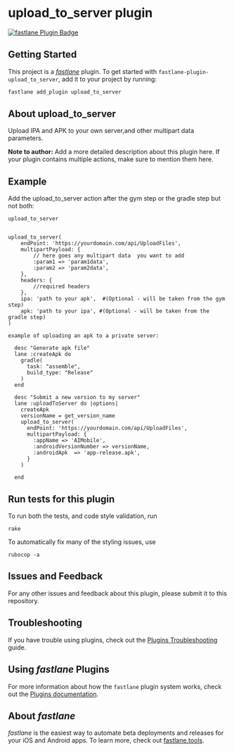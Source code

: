 # upload_to_server plugin

[![fastlane Plugin Badge](https://rawcdn.githack.com/fastlane/fastlane/master/fastlane/assets/plugin-badge.svg)](https://rubygems.org/gems/fastlane-plugin-upload_to_server)

## Getting Started

This project is a [_fastlane_](https://github.com/fastlane/fastlane) plugin. To get started with `fastlane-plugin-upload_to_server`, add it to your project by running:

```bash
fastlane add_plugin upload_to_server
```

## About upload_to_server

Upload IPA and APK to your own server,and other multipart data parameters.

**Note to author:** Add a more detailed description about this plugin here. If your plugin contains multiple actions, make sure to mention them here.

## Example

Add the upload_to_server action after the gym step or the gradle step but not both:


```
upload_to_server
```

```

upload_to_server(
    endPoint: 'https://yourdomain.com/api/UploadFiles',
    multipartPayload: {
        // here goes any multipart data  you want to add 
        :param1 => 'param1data',
        :param2 => 'param2data',
    },
    headers: {
        //required headers
    },
    ipa: 'path to your apk',  #(Optional - will be taken from the gym step)
    apk: 'path to your ipa', #(Optional - will be taken from the gradle step) 
)

example of uploading an apk to a private server:

  desc "Generate apk file"
  lane :createApk do 
    gradle(
      task: "assemble",
      build_type: "Release"
    )
  end

  desc "Submit a new version to my server"
  lane :uploadToServer do |options|
    createApk
    versionName = get_version_name
    upload_to_server(
      endPoint: 'https://yourdomain.com/api/UploadFiles',
      multipartPayload: {
        :appName => 'AIMobile',
        :androidVersionNumber => versionName,
        :androidApk  => 'app-release.apk',
      }
    )

  end

```
## Run tests for this plugin

To run both the tests, and code style validation, run

```
rake
```

To automatically fix many of the styling issues, use
```
rubocop -a
```

## Issues and Feedback

For any other issues and feedback about this plugin, please submit it to this repository.

## Troubleshooting

If you have trouble using plugins, check out the [Plugins Troubleshooting](https://docs.fastlane.tools/plugins/plugins-troubleshooting/) guide.

## Using _fastlane_ Plugins

For more information about how the `fastlane` plugin system works, check out the [Plugins documentation](https://docs.fastlane.tools/plugins/create-plugin/).

## About _fastlane_

_fastlane_ is the easiest way to automate beta deployments and releases for your iOS and Android apps. To learn more, check out [fastlane.tools](https://fastlane.tools).
